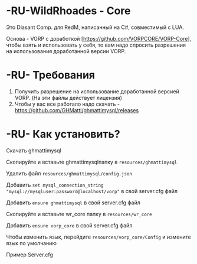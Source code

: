 # -RU-WildRhoades - Core
Это Diasant Comp. для RedM, написанный на C#, совместимый с LUA.

Основа - VORP с доработкой [https://github.com/VORPCORE/VORP-Core], чтобы взять и использовать у себя, то вам надо спросить разрешения на использования доработанной версии VORP.

# -RU- Требования
1. Получить разрешение на использование доработанной версией VORP. (На эти файлы действует лицензия)
2. Чтобы у вас все работало надо скачать - https://github.com/GHMatti/ghmattimysql/releases

# -RU- Как установить?

Скачать ghmattimysql

Скопируйте и вставьте ghmattimysqlпапку в `resources/ghmattimysql`

Удалить файл `resources/ghmattimysql/config.json`

Добавить `set mysql_connection_string "mysql://mysqluser:password@localhost/vorp"` в свой server.cfg файл

Добавить `ensure ghmattimysql` в свой server.cfg файл

Скопируйте и вставьте wr_core папку в `resources/wr_core`

Добавить `ensure vorp_core` в свой server.cfg файл

Чтобы изменить язык, перейдите `resources/vorp_core/Config` и измените язык по умолчанию

Пример Server.cfg
